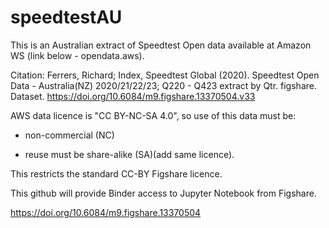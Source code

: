 # speedtestAU

This is an Australian extract of Speedtest Open data available at Amazon WS (link below - opendata.aws).

Citation: Ferrers, Richard; Index, Speedtest Global (2020). Speedtest Open Data - Australia(NZ) 2020/21/22/23; Q220 - Q423 extract by Qtr. figshare. Dataset. https://doi.org/10.6084/m9.figshare.13370504.v33

AWS data licence is "CC BY-NC-SA 4.0", so use of this data must be:

- non-commercial (NC)

- reuse must be share-alike (SA)(add same licence).

This restricts the standard CC-BY Figshare licence.

This github will provide Binder access to Jupyter Notebook from Figshare.

https://doi.org/10.6084/m9.figshare.13370504
